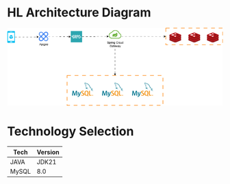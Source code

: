 # HL Architecture Diagram
![HL Architecture Diagram](./Rhino_Bazaar.drawio.png)

# Technology Selection
| Tech               | Version |
| --------------------- | ---------- |
| JAVA   |JDK21|
| MySQL | 8.0|

